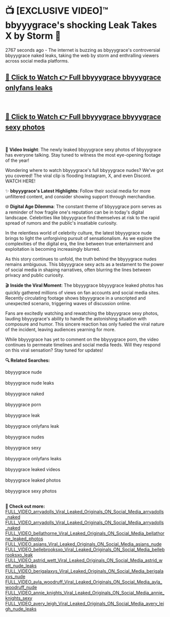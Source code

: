 # 📺 [EXCLUSIVE VIDEO]™ bbyyygrace's shocking Leak Takes X by Storm 🚀

2767 seconds ago - The internet is buzzing as bbyyygrace's controversial bbyyygrace naked leaks, taking the web by storm and enthralling viewers across social media platforms.

<h2><a href="https://github-6l9.pages.dev/link1">🔗 Click to Watch 👉 Full bbyyygrace bbyyygrace onlyfans leaks</a></h2><br>
<h2><a href="https://github-6l9.pages.dev/link2">🔗 Click to Watch 👉 Full bbyyygrace bbyyygrace sexy photos</a></h2><br>

🎥 **Video Insight**: The newly leaked bbyyygrace sexy photos of bbyyygrace has everyone talking. Stay tuned to witness the most eye-opening footage of the year!

Wondering where to watch bbyyygrace's full bbyyygrace nudes? We've got you covered! The viral clip is flooding Instagram, X, and even Discord. WATCH HERE!

✨ **bbyyygrace's Latest Highlights**: Follow their social media for more unfiltered content, and consider showing support through merchandise.

🌐 **Digital Age Dilemma**: The constant theme of bbyyygrace porn serves as a reminder of how fragile one's reputation can be in today's digital landscape. Celebrities like bbyyygrace find themselves at risk to the rapid spread of rumors and the public's insatiable curiosity.

In the relentless world of celebrity culture, the latest bbyyygrace nude brings to light the unforgiving pursuit of sensationalism. As we explore the complexities of the digital era, the line between true entertainment and exploitation is becoming increasingly blurred.

As this story continues to unfold, the truth behind the bbyyygrace nudes remains ambiguous. This bbyyygrace sexy acts as a testament to the power of social media in shaping narratives, often blurring the lines between privacy and public curiosity.

🎬 **Inside the Viral Moment**: The bbyyygrace bbyyygrace leaked photos has quickly gathered millions of views on fan accounts and social media sites. Recently circulating footage shows bbyyygrace in a unscripted and unexpected scenario, triggering waves of discussion online.

Fans are excitedly watching and rewatching the bbyyygrace sexy photos, lauding bbyyygrace's ability to handle the astonishing situation with composure and humor. This sincere reaction has only fueled the viral nature of the incident, leaving audiences yearning for more.

While bbyyygrace has yet to comment on the bbyyygrace porn, the video continues to permeate timelines and social media feeds. Will they respond on this viral sensation? Stay tuned for updates!

<strong>🔍 Related Searches:</strong>

bbyyygrace nude
<br><br>
bbyyygrace nude leaks
<br><br>
bbyyygrace naked
<br><br>
bbyyygrace porn
<br><br>
bbyyygrace leak
<br><br>
bbyyygrace onlyfans leak
<br><br>
bbyyygrace nudes
<br><br>
bbyyygrace sexy
<br><br>
bbyyygrace onlyfans leaks
<br><br>
bbyyygrace leaked videos
<br><br>
bbyyygrace leaked photos
<br><br>
bbyyygrace sexy photos
<br><br>



<strong>🔗 Check out more:</strong><br>
<a href="./FULL_VIDEO_arryadolls_Viral_Leaked_Originals_ON_Social_Media_arryadolls_naked.md">FULL_VIDEO_arryadolls_Viral_Leaked_Originals_ON_Social_Media_arryadolls_naked</a><br>
<a href="./FULL_VIDEO_arryadolls_Viral_Leaked_Originals_ON_Social_Media_arryadolls_naked.md">FULL_VIDEO_arryadolls_Viral_Leaked_Originals_ON_Social_Media_arryadolls_naked</a><br>
<a href="./FULL_VIDEO_bellathorne_Viral_Leaked_Originals_ON_Social_Media_bellathorne_leaked_photos.md">FULL_VIDEO_bellathorne_Viral_Leaked_Originals_ON_Social_Media_bellathorne_leaked_photos</a><br>
<a href="./FULL_VIDEO_asians_Viral_Leaked_Originals_ON_Social_Media_asians_nude.md">FULL_VIDEO_asians_Viral_Leaked_Originals_ON_Social_Media_asians_nude</a><br>
<a href="./FULL_VIDEO_bellebrooksxo_Viral_Leaked_Originals_ON_Social_Media_bellebrooksxo_leak.md">FULL_VIDEO_bellebrooksxo_Viral_Leaked_Originals_ON_Social_Media_bellebrooksxo_leak</a><br>
<a href="./FULL_VIDEO_astrid_wett_Viral_Leaked_Originals_ON_Social_Media_astrid_wett_nude_leaks.md">FULL_VIDEO_astrid_wett_Viral_Leaked_Originals_ON_Social_Media_astrid_wett_nude_leaks</a><br>
<a href="./FULL_VIDEO_berigalaxys_Viral_Leaked_Originals_ON_Social_Media_berigalaxys_nude.md">FULL_VIDEO_berigalaxys_Viral_Leaked_Originals_ON_Social_Media_berigalaxys_nude</a><br>
<a href="./FULL_VIDEO_ayla_woodruff_Viral_Leaked_Originals_ON_Social_Media_ayla_woodruff_nude.md">FULL_VIDEO_ayla_woodruff_Viral_Leaked_Originals_ON_Social_Media_ayla_woodruff_nude</a><br>
<a href="./FULL_VIDEO_annie_knights_Viral_Leaked_Originals_ON_Social_Media_annie_knights_sexy.md">FULL_VIDEO_annie_knights_Viral_Leaked_Originals_ON_Social_Media_annie_knights_sexy</a><br>
<a href="./FULL_VIDEO_avery_leigh_Viral_Leaked_Originals_ON_Social_Media_avery_leigh_nude_leaks.md">FULL_VIDEO_avery_leigh_Viral_Leaked_Originals_ON_Social_Media_avery_leigh_nude_leaks</a><br>
